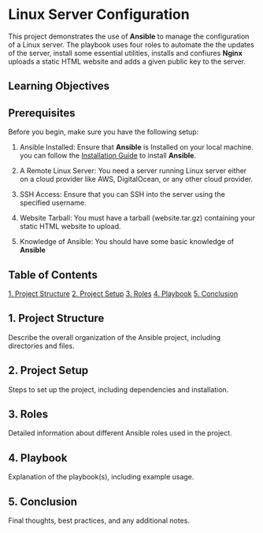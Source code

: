 
# Linux Server  Configuration 
This project demonstrates the  use of **Ansible** to manage  the configuration  of  a Linux server. The playbook uses four roles to automate the the updates of the server, install some essential utilities,  installs and confiures **Nginx** uploads a static HTML website and adds a given public key to the server.   



## Learning Objectives

## Prerequisites

Before you begin, make sure you have  the following  setup:

1. Ansible Installed: Ensure that  **Ansible** is Installed  on your local machine. you can follow the [Installation Guide](https://docs.ansible.com/ansible/latest/installation_guide/index.html)  to install **Ansible**. 

2. A Remote Linux Server: You need a server running Linux server  either on a cloud provider like AWS, DigitalOcean, or any other cloud provider.

3. SSH Access: Ensure that you can SSH into the server using the specified username.

4. Website Tarball: You must have a tarball (website.tar.gz) containing your static HTML website to upload.
5. Knowledge of Ansible: You should have some basic knowledge of **Ansible**



## Table of Contents
[1. Project Structure](#1-project-structure)
[2. Project Setup](#2-project-setup)
[3. Roles](#3-roles)
[4. Playbook](#4-playbook)
[5. Conclusion](#5-conclusion)



## 1. Project Structure
Describe the overall organization of the Ansible project, including directories and files.



## 2. Project Setup
Steps to set up the project, including dependencies and installation.



## 3. Roles
Detailed information about different Ansible roles used in the project.



## 4. Playbook
Explanation of the playbook(s), including example usage.



## 5. Conclusion
Final thoughts, best practices, and any additional notes.
